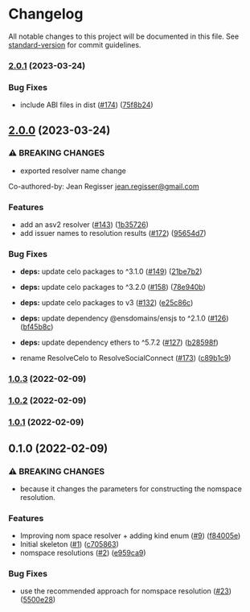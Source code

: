 # Changelog

All notable changes to this project will be documented in this file. See [standard-version](https://github.com/conventional-changelog/standard-version) for commit guidelines.

### [2.0.1](https://github.com/valora-inc/resolve-kit/compare/v2.0.0...v2.0.1) (2023-03-24)


### Bug Fixes

* include ABI files in dist ([#174](https://github.com/valora-inc/resolve-kit/issues/174)) ([75f8b24](https://github.com/valora-inc/resolve-kit/commit/75f8b243c874c3fbe3157ab4d1ca0b0066529520))

## [2.0.0](https://github.com/valora-inc/resolve-kit/compare/v1.0.3...v2.0.0) (2023-03-24)


### ⚠ BREAKING CHANGES

* exported resolver name change

Co-authored-by: Jean Regisser <jean.regisser@gmail.com>

### Features

* add an asv2 resolver ([#143](https://github.com/valora-inc/resolve-kit/issues/143)) ([1b35726](https://github.com/valora-inc/resolve-kit/commit/1b357267915c36fb0215bcd08d69ab4cf37e2ef3))
* add issuer names to resolution results ([#172](https://github.com/valora-inc/resolve-kit/issues/172)) ([95654d7](https://github.com/valora-inc/resolve-kit/commit/95654d78eb64ac0233b5a627e188e707bb69df00))


### Bug Fixes

* **deps:** update celo packages to ^3.1.0 ([#149](https://github.com/valora-inc/resolve-kit/issues/149)) ([21be7b2](https://github.com/valora-inc/resolve-kit/commit/21be7b2645f0f4b2aae44aa947068ae7151560ac))
* **deps:** update celo packages to ^3.2.0 ([#158](https://github.com/valora-inc/resolve-kit/issues/158)) ([78e940b](https://github.com/valora-inc/resolve-kit/commit/78e940bf32fae37a06003d2c3e7106f04f6d3b54))
* **deps:** update celo packages to v3 ([#132](https://github.com/valora-inc/resolve-kit/issues/132)) ([e25c86c](https://github.com/valora-inc/resolve-kit/commit/e25c86c8ffd7ac312c4834d4d2c3c1627e9e483c))
* **deps:** update dependency @ensdomains/ensjs to ^2.1.0 ([#126](https://github.com/valora-inc/resolve-kit/issues/126)) ([bf45b8c](https://github.com/valora-inc/resolve-kit/commit/bf45b8ccc66ed5e585d4a53b5865d26f8d5b4248))
* **deps:** update dependency ethers to ^5.7.2 ([#127](https://github.com/valora-inc/resolve-kit/issues/127)) ([b28598f](https://github.com/valora-inc/resolve-kit/commit/b28598f24107ee6ae58fbcf0735069df6220854a))


* rename ResolveCelo to ResolveSocialConnect ([#173](https://github.com/valora-inc/resolve-kit/issues/173)) ([c89b1c9](https://github.com/valora-inc/resolve-kit/commit/c89b1c99e25cac7daeda461560f83846c392a1e3))

### [1.0.3](https://github.com/valora-inc/resolve-kit/compare/v1.0.1...v1.0.3) (2022-02-09)

### [1.0.2](https://github.com/valora-inc/resolve-kit/compare/v1.0.1...v1.0.2) (2022-02-09)

### [1.0.1](https://github.com/valora-inc/resolve-kit/compare/v0.1.0...v1.0.1) (2022-02-09)

## 0.1.0 (2022-02-09)


### ⚠ BREAKING CHANGES

* because it changes the parameters for constructing the nomspace
resolution.

### Features

* Improving nom space resolver + adding kind enum ([#9](https://github.com/valora-inc/resolve-kit/issues/9)) ([f84005e](https://github.com/valora-inc/resolve-kit/commit/f84005ea0b522fb6ae40e10ab53d07cf8ef823ef))
* Initial skeleton ([#1](https://github.com/valora-inc/resolve-kit/issues/1)) ([c705863](https://github.com/valora-inc/resolve-kit/commit/c7058637115c80336bf1c80509d56f61c6a1c7c5))
* nomspace resolutions ([#2](https://github.com/valora-inc/resolve-kit/issues/2)) ([e959ca9](https://github.com/valora-inc/resolve-kit/commit/e959ca9ab728ccdfa486e1038145502ef34aeaa1))


### Bug Fixes

* use the recommended approach for nomspace resolution ([#23](https://github.com/valora-inc/resolve-kit/issues/23)) ([5500e28](https://github.com/valora-inc/resolve-kit/commit/5500e28ca0323cee29ee589b4ca25131a7126bd8))
